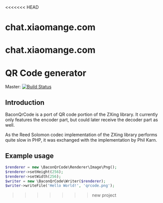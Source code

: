 <<<<<<< HEAD
# chat.xiaomange.com
chat.xiaomange.com
=======
QR Code generator
=================

Master: [![Build Status](https://api.travis-ci.org/Bacon/BaconQrCode.png?branch=master)](http://travis-ci.org/Bacon/BaconQrCode)

Introduction
------------
BaconQrCode is a port of QR code portion of the ZXing library. It currently
only features the encoder part, but could later receive the decoder part as
well.

As the Reed Solomon codec implementation of the ZXing library performs quite
slow in PHP, it was exchanged with the implementation by Phil Karn.


Example usage
-------------
```php
$renderer = new \BaconQrCode\Renderer\Image\Png();
$renderer->setHeight(256);
$renderer->setWidth(256);
$writer = new \BaconQrCode\Writer($renderer);
$writer->writeFile('Hello World!', 'qrcode.png');
```
>>>>>>> new project

